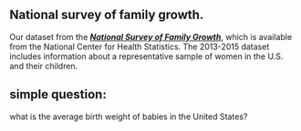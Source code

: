 
## National survey of family growth.
Our dataset from the [***National Survey of Family Growth***](https://www.cdc.gov/nchs/nsfg/index.htm), which is available from the National Center for Health Statistics. The 2013-2015 dataset includes information about a representative sample of women in the U.S. and their children.

## simple question:
what is the average birth weight of babies in the United States?
